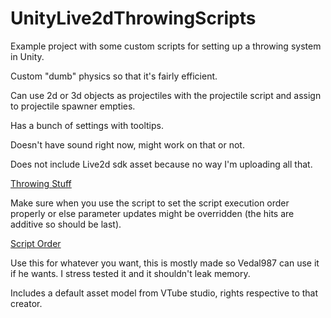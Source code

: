 # UnityLive2dThrowingScripts

Example project with some custom scripts for setting up a throwing system in Unity.

Custom "dumb" physics so that it's fairly efficient.

Can use 2d or 3d objects as projectiles with the projectile script and assign to projectile spawner empties.

Has a bunch of settings with tooltips.

Doesn't have sound right now, might work on that or not.

Does not include Live2d sdk asset because no way I'm uploading all that.

[Throwing Stuff](Throwing%20Stuff.jpg?raw=true)

Make sure when you use the script to set the script execution order properly or else parameter updates might be overridden (the hits are additive so should be last).

[Script Order](Script%20Execution%20Order.jpg?raw=true)

Use this for whatever you want, this is mostly made so Vedal987 can use it if he wants.  I stress tested it and it shouldn't leak memory.

Includes a default asset model from VTube studio, rights respective to that creator.
